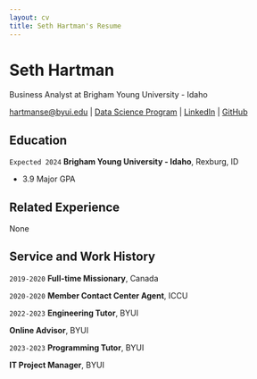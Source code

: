 ```yaml
---
layout: cv
title: Seth Hartman's Resume
---
```

# Seth Hartman
Business Analyst at Brigham Young University - Idaho

<div id="webaddress">
<a href="hartmanse@byui.edu">hartmanse@byui.edu</a>
| <a href="https://byuidatascience.github.io/development.html">Data Science Program</a>
| <a href="https://www.linkedin.com/in/seth-hartman-8a6baa222/">LinkedIn</a>
| <a href="https://github.com/SethHartman13">GitHub</a>
</div>

<!-- https://www.monique.tech/the-art-of-markdown -->

## Education

`Expected 2024`
__Brigham Young University - Idaho__, Rexburg, ID

- 3.9 Major GPA

## Related Experience

None

## Service and Work History

`2019-2020`
__Full-time Missionary__, Canada

`2020-2020`
__Member Contact Center Agent__, ICCU

`2022-2023`
__Engineering Tutor__, BYUI

__Online Advisor__, BYUI

`2023-2023`
__Programming Tutor__, BYUI

__IT Project Manager__, BYUI



<!-- ### Footer

Last updated: May 2013 -->